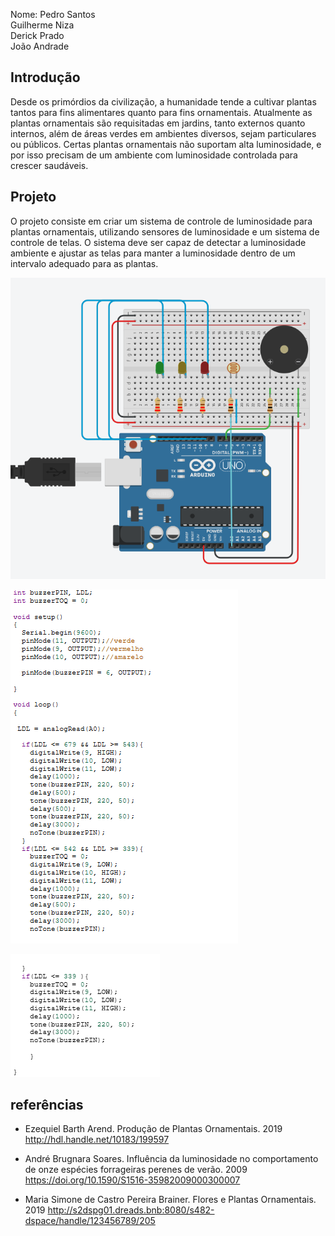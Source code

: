 Nome: Pedro Santos  
Guilherme Niza  
Derick Prado  
João Andrade  

## Introdução  

Desde os primórdios da civilização, a humanidade tende a cultivar plantas tantos para fins alimentares quanto para fins ornamentais. Atualmente as plantas ornamentais são requisitadas em jardins, tanto externos quanto internos, além de áreas verdes em ambientes diversos, sejam particulares ou públicos. Certas plantas ornamentais não suportam alta luminosidade, e por isso precisam de um ambiente com luminosidade controlada para crescer saudáveis.  

## Projeto  

O projeto consiste em criar um sistema de controle de luminosidade para plantas ornamentais, utilizando sensores de luminosidade e um sistema de controle de telas. O sistema deve ser capaz de detectar a luminosidade ambiente e ajustar as telas para manter a luminosidade dentro de um intervalo adequado para as plantas.  

![circuito](img/circuito_estufa.png)  

![circuito](img/codigo_circuito1.png)  

![circuito](img/codigo_circuito2.png)  





## referências  

+ Ezequiel Barth Arend. Produção de Plantas Ornamentais. 2019  
http://hdl.handle.net/10183/199597

+ André Brugnara Soares.  Influência da luminosidade no comportamento de onze espécies forrageiras perenes de verão. 2009  
https://doi.org/10.1590/S1516-35982009000300007

+  Maria Simone de Castro Pereira Brainer. Flores e Plantas Ornamentais. 2019 
http://s2dspg01.dreads.bnb:8080/s482-dspace/handle/123456789/205
